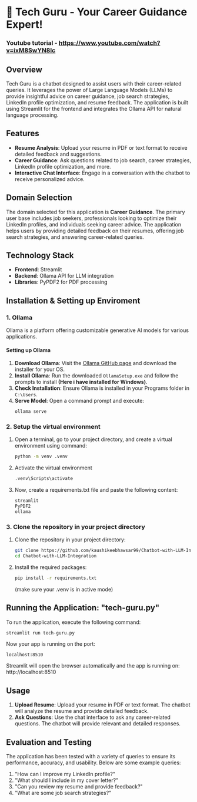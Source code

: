 # 🤖 Tech Guru - Your Career Guidance Expert!

### Youtube tutorial - https://www.youtube.com/watch?v=ixM8SwYN8Ic

## Overview

Tech Guru is a chatbot designed to assist users with their career-related queries. It leverages the power of Large Language Models (LLMs) to provide insightful advice on career guidance, job search strategies, LinkedIn profile optimization, and resume feedback. The application is built using Streamlit for the frontend and integrates the Ollama API for natural language processing.

## Features

- **Resume Analysis**: Upload your resume in PDF or text format to receive detailed feedback and suggestions.
- **Career Guidance**: Ask questions related to job search, career strategies, LinkedIn profile optimization, and more.
- **Interactive Chat Interface**: Engage in a conversation with the chatbot to receive personalized advice.

## Domain Selection

The domain selected for this application is **Career Guidance**. The primary user base includes job seekers, professionals looking to optimize their LinkedIn profiles, and individuals seeking career advice. The application helps users by providing detailed feedback on their resumes, offering job search strategies, and answering career-related queries.

## Technology Stack

- **Frontend**: Streamlit
- **Backend**: Ollama API for LLM integration
- **Libraries**: PyPDF2 for PDF processing

## Installation & Setting up Enviroment

### 1. Ollama

Ollama is a platform offering customizable generative AI models for various applications.

#### Setting up Ollama

1. **Download Ollama**: Visit the [Ollama GitHub page](https://github.com/Ollama/llama3) and download the installer for your OS.
2. **Install Ollama**: Run the downloaded `OllamaSetup.exe` and follow the prompts to install **(Here i have installed for Windows)**.
3. **Check Installation**: Ensure Ollama is installed in your Programs folder in `C:\Users`.
4. **Serve Model**: Open a  command prompt and execute:
   ```sh
   ollama serve
   ```
### 2. Setup the virtual environment
1. Open a terminal, go to your project directory, and create a virtual environment using command:
    ```sh
    python -m venv .venv
    ```
2. Activate the virtual environment
    ```sh
    .venv\Scripts\activate
    ```
3. Now, create a requirements.txt file and paste the following content:
    ```sh
    streamlit
    PyPDF2
    ollama
    ```
### 3. Clone the repository in your project directory
1. Clone the repository in your project directory:
    ```bash
    git clone https://github.com/kaushikeebhawsar99/Chatbot-with-LLM-Integration.git
    cd Chatbot-with-LLM-Integration
    ```

2. Install the required packages:
    ```bash
    pip install -r requirements.txt
    ```
    (make sure your .venv is in active mode)
## Running the Application: "tech-guru.py"

To run the application, execute the following command:
```bash
streamlit run tech-guru.py
```
Now your app is running on the port: 
```
localhost:8510
```
Streamlit will open the browser automatically and the app is running on: http://localhost:8510

## Usage
1. **Upload Resume**: Upload your resume in PDF or text format. The chatbot will analyze the resume and provide detailed feedback.
2. **Ask Questions**: Use the chat interface to ask any career-related questions. The chatbot will provide relevant and detailed responses.

## Evaluation and Testing
The application has been tested with a variety of queries to ensure its performance, accuracy, and usability. Below are some example queries:

1. "How can I improve my LinkedIn profile?"
2. "What should I include in my cover letter?"
3. "Can you review my resume and provide feedback?"
4. "What are some job search strategies?"